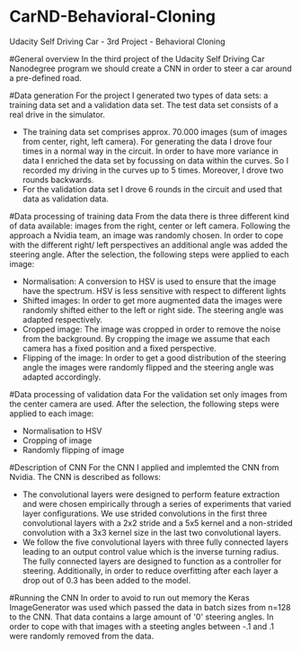 # CarND-Behavioral-Cloning
Udacity Self Driving Car - 3rd Project - Behavioral Cloning

#General overview
In the third project of the Udacity Self Driving Car Nanodegree program we should create a CNN in order to steer a car around a pre-defined road. 

#Data generation
For the project I generated two types of data sets: a training data set and a validation data set. The test data set consists of a real drive in the simulator. 
- The training data set comprises approx. 70.000 images (sum of images from center, right, left camera). For generating the data I drove four times in a normal way in the circuit. In order to have more variance in data I enriched the data set by focussing on data within the curves. So I recorded my driving in the curves up to 5 times. Moreover, I drove two rounds backwards.
- For the validation data set I drove 6 rounds in the circuit and used that data as validation data. 

#Data processing of training data
From the data there is three different kind of data available: images from the right, center or left camera. Following the approach a Nvidia team, an image was randomly chosen. In order to cope with the different right/ left perspectives an additional angle was added the steering angle. After the selection, the following steps were applied to each image:
- Normalisation: A conversion to HSV is used to ensure that the image have the spectrum. HSV is less sensitive with respect to different lights
- Shifted images: In order to get more augmented data the images were randomly shifted either to the left or right side. The steering angle was adapted respectively.
- Cropped image: The image was cropped in order to remove the noise from the background. By cropping the image we assume that each camera has a fixed position and a fixed perspective.
- Flipping of the image: In order to get a good distribution of the steering angle the images were randomly flipped and the steering angle was adapted accordingly.

#Data processing of validation data
For the validation set only images from the center camera are used. After the selection, the following steps were applied to each image:
- Normalisation to HSV
- Cropping of image
- Randomly flipping of image

#Description of CNN
For the CNN I applied and implemted the CNN from Nvidia. The CNN is described as follows:
- The convolutional layers were designed to perform feature extraction and were chosen empirically through a series of experiments that varied layer configurations. We use strided convolutions in the first three convolutional layers with a 2x2 stride and a 5x5 kernel and a non-strided convolution with a 3x3 kernel size in the last two convolutional layers. 
- We follow the five convolutional layers with three fully connected layers leading to an output control value which is the inverse turning radius. The fully connected layers are designed to function as a controller for steering.
Additionally, in order to reduce overfitting after each layer a drop out of 0.3 has been added to the model.

#Running the CNN
In order to avoid to run out memory the Keras ImageGenerator was used which passed the data in batch sizes from n=128 to the CNN. 
That data contains a large amount of '0' steering angles. In order to cope with that images with a steeting angles between -.1 and .1 were randomly removed from the data. 
